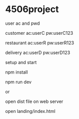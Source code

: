 # 4506project

user ac and pwd

customer
ac:userC
pw:userC123

restaurant
ac:userR
pw:userR123

delivery
ac:userD
pw:userD123

setup and start

npm install

npm run dev

or

open dist file on web server

open landing/index.html
